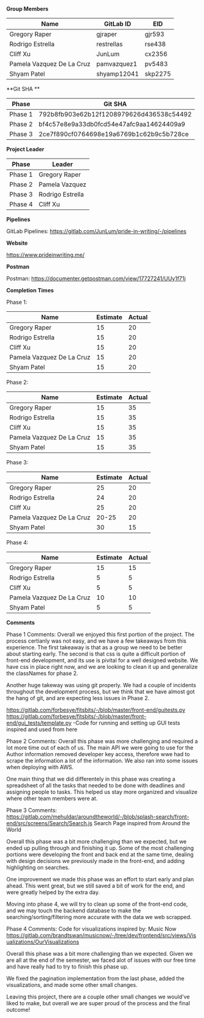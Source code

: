 **Group Members**

| Name | GitLab ID | EID |
| ------ | ------ | ------ |
| Gregory Raper | gjraper | gjr593|
| Rodrigo Estrella | restrellas | rse438|
| Cliff Xu | JunLum | cx2356|
| Pamela Vazquez De La Cruz | pamvazquez1 | pv5483|
| Shyam Patel | shyamp12041 | skp2275|



**Git SHA ** 

| Phase | Git SHA |
| ------ | ------ |
| Phase 1 | 792b8fb903e62b12f1208979626d436538c54492 |
| Phase 2 |  bf4c57e8e9a33db0fcd54e47afc9aa14624409a9|
| Phase 3 | 2ce7f890cf0764698e19a6769b1c62b9c5b728ce |


**Project Leader**

| Phase | Leader |
| ------ | ------ |
| Phase 1 | Gregory Raper |
| Phase 2 | Pamela Vazquez |
| Phase 3 | Rodrigo Estrella |
| Phase 4 | Cliff Xu |


**Pipelines**

GitLab Pipelines: https://gitlab.com/JunLum/pride-in-writing/-/pipelines


**Website**

https://www.prideinwriting.me/


**Postman**

Postman: https://documenter.getpostman.com/view/17727241/UUy1f71j



**Completion Times**

Phase 1: 

| Name | Estimate | Actual |
| ------ | ------ | ------ |
| Gregory Raper | 15 | 20|
| Rodrigo Estrella | 15 | 20|
| Cliff Xu | 15 | 20|
| Pamela Vazquez De La Cruz | 15 | 20|
| Shyam Patel | 15 | 20|



Phase 2: 

| Name | Estimate | Actual |
| ------ | ------ | ------ |
| Gregory Raper | 15 | 35|
| Rodrigo Estrella | 15 | 35|
| Cliff Xu | 15 | 35|
| Pamela Vazquez De La Cruz | 15 | 35|
| Shyam Patel | 15 | 35|

Phase 3: 

| Name | Estimate | Actual |
| ------ | ------ | ------ |
| Gregory Raper | 25 | 20 |
| Rodrigo Estrella | 24 | 20 |
| Cliff Xu | 25 | 20 |
| Pamela Vazquez De La Cruz | 20-25 | 20 |
| Shyam Patel | 30 | 15 |

Phase 4: 

| Name | Estimate | Actual |
| ------ | ------ | ------ |
| Gregory Raper | 15 | 15 |
| Rodrigo Estrella | 5 | 5 |
| Cliff Xu | 5 | 5 |
| Pamela Vazquez De La Cruz | 10 | 10 |
| Shyam Patel | 5 | 5 |


**Comments**

Phase 1 Comments:
Overall we enjoyed this first portion of the project. The process certianly was not easy, and we have a few takeaways from this experience. The first takeaway is that as a group we need to be better about starting early. The second is that css is quite a difficult portion of front-end development, and its use is pivital for a well designed website. We have css in place right now, and we are looking to clean it up and generalize the classNames for phase 2.

Another huge takeway was using git properly. We had a couple of incidents throughout the development process, but we think that we have almost got the hang of git, and are expecting less issues in Phase 2. 

https://gitlab.com/forbesye/fitsbits/-/blob/master/front-end/guitests.py
https://gitlab.com/forbesye/fitsbits/-/blob/master/front-end/gui_tests/template.py
-Code for running and setting up GUI tests inspired and used from here


Phase 2 Comments:
Overall this phase was more challenging and required a lot more time out of each of us. The main API we were going to use for the Author information removed developer key access, therefore wwe had to scrape the information a lot of the information. We also ran into some issues when deploying with AWS. 

One main thing that we did differentely in this phase was creating a spreadsheet of all the tasks that needed to be done with deadlines and assigning people to tasks. This helped us stay more organized and visualize where other team members were at. 


Phase 3 Comments: 
https://gitlab.com/mehuldar/aroundtheworld/-/blob/splash-search/front-end/src/screens/Search/Search.js
Search Page inspired from Around the World

Overall this phase was a bit more challenging than we expected, but we ended up pulling through and finishing it up. Some of the most 
challenging portions were developing the front and back end at the same time, dealing with design decisions we previously made in the front-end, 
and adding highlighting on searches.

One improvement we made this phase was an effort to start early and plan ahead. This went great, but we still saved a bit of work for the end,
and were greatly helped by the extra day.

Moving into phase 4, we will try to clean up some of the front-end code, and we may touch the backend database to make the searching/sorting/filtering
more accurate with the data we web scrapped. 

Phase 4 Comments:
Code for visualizations inspired by:
Music Now 
https://gitlab.com/brandtswan/musicnow/-/tree/dev/frontend/src/views/Visualizations/OurVisualizations

Overall this phase was a bit more challenging than we expected. Given we are all at the end of the semester, we faced alot of issues with our free time and have really had to try to finish this phase up.

We fixed the pagination implementation from the last phase, added the visualizations, and made some other small changes. 

Leaving this project, there are a couple other small changes we would've liked to make, but overall we are super proud of the process and the final outcome! 